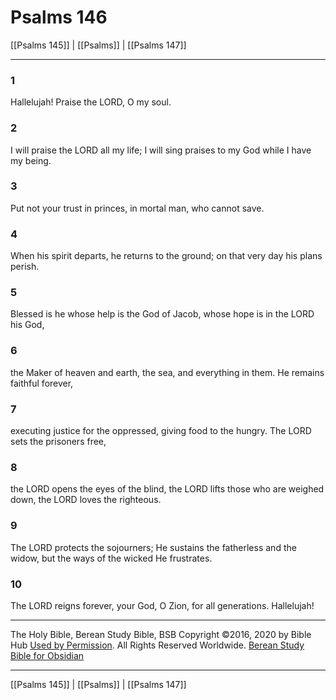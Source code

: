 # Psalms 146

[[Psalms 145]] | [[Psalms]] | [[Psalms 147]]

---

### 1
Hallelujah! Praise the LORD, O my soul.

### 2
I will praise the LORD all my life; I will sing praises to my God while I have my being.

### 3
Put not your trust in princes, in mortal man, who cannot save.

### 4
When his spirit departs, he returns to the ground; on that very day his plans perish.

### 5
Blessed is he whose help is the God of Jacob, whose hope is in the LORD his God,

### 6
the Maker of heaven and earth, the sea, and everything in them. He remains faithful forever,

### 7
executing justice for the oppressed, giving food to the hungry. The LORD sets the prisoners free,

### 8
the LORD opens the eyes of the blind, the LORD lifts those who are weighed down, the LORD loves the righteous.

### 9
The LORD protects the sojourners; He sustains the fatherless and the widow, but the ways of the wicked He frustrates.

### 10
The LORD reigns forever, your God, O Zion, for all generations. Hallelujah!

---

The Holy Bible, Berean Study Bible, BSB
Copyright ©2016, 2020 by Bible Hub
[Used by Permission](https://berean.bible/terms.htm). All Rights Reserved Worldwide.
[Berean Study Bible for Obsidian](https://github.com/gapmiss/berean-study-bible-for-obsidian)

---

[[Psalms 145]] | [[Psalms]] | [[Psalms 147]]

